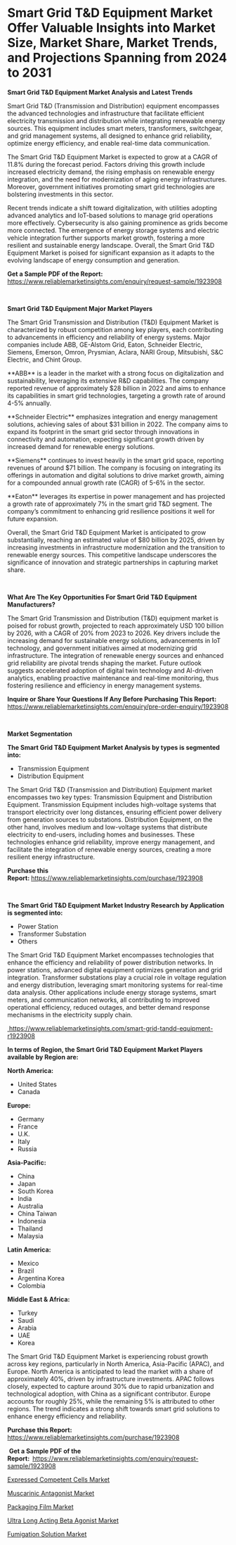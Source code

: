 <p><h1>Smart Grid T&D Equipment Market Offer Valuable Insights into Market Size, Market Share, Market Trends, and Projections Spanning from 2024 to 2031</h1></p><p><strong>Smart Grid T&D Equipment Market Analysis and Latest Trends</strong></p>
<p><p>Smart Grid T&D (Transmission and Distribution) equipment encompasses the advanced technologies and infrastructure that facilitate efficient electricity transmission and distribution while integrating renewable energy sources. This equipment includes smart meters, transformers, switchgear, and grid management systems, all designed to enhance grid reliability, optimize energy efficiency, and enable real-time data communication.</p><p>The Smart Grid T&D Equipment Market is expected to grow at a CAGR of 11.8% during the forecast period. Factors driving this growth include increased electricity demand, the rising emphasis on renewable energy integration, and the need for modernization of aging energy infrastructures. Moreover, government initiatives promoting smart grid technologies are bolstering investments in this sector. </p><p>Recent trends indicate a shift toward digitalization, with utilities adopting advanced analytics and IoT-based solutions to manage grid operations more effectively. Cybersecurity is also gaining prominence as grids become more connected. The emergence of energy storage systems and electric vehicle integration further supports market growth, fostering a more resilient and sustainable energy landscape. Overall, the Smart Grid T&D Equipment Market is poised for significant expansion as it adapts to the evolving landscape of energy consumption and generation.</p></p>
<p><strong>Get a Sample PDF of the Report:&nbsp;</strong> <a href="https://www.reliablemarketinsights.com/enquiry/request-sample/1923908?utm_campaign=1583&utm_medium=2&utm_source=Github&utm_content=ia&utm_term=24102024&utm_id=smart-grid-td-equipment">https://www.reliablemarketinsights.com/enquiry/request-sample/1923908</a></p>
<p>&nbsp;</p>
<p><strong>Smart Grid T&D Equipment Major Market Players</strong></p>
<p><p>The Smart Grid Transmission and Distribution (T&D) Equipment Market is characterized by robust competition among key players, each contributing to advancements in efficiency and reliability of energy systems. Major companies include ABB, GE-Alstom Grid, Eaton, Schneider Electric, Siemens, Emerson, Omron, Prysmian, Aclara, NARI Group, Mitsubishi, S&C Electric, and Chint Group.</p><p>**ABB** is a leader in the market with a strong focus on digitalization and sustainability, leveraging its extensive R&D capabilities. The company reported revenue of approximately $28 billion in 2022 and aims to enhance its capabilities in smart grid technologies, targeting a growth rate of around 4-5% annually.</p><p>**Schneider Electric** emphasizes integration and energy management solutions, achieving sales of about $31 billion in 2022. The company aims to expand its footprint in the smart grid sector through innovations in connectivity and automation, expecting significant growth driven by increased demand for renewable energy solutions.</p><p>**Siemens** continues to invest heavily in the smart grid space, reporting revenues of around $71 billion. The company is focusing on integrating its offerings in automation and digital solutions to drive market growth, aiming for a compounded annual growth rate (CAGR) of 5-6% in the sector.</p><p>**Eaton** leverages its expertise in power management and has projected a growth rate of approximately 7% in the smart grid T&D segment. The company’s commitment to enhancing grid resilience positions it well for future expansion.</p><p>Overall, the Smart Grid T&D Equipment Market is anticipated to grow substantially, reaching an estimated value of $80 billion by 2025, driven by increasing investments in infrastructure modernization and the transition to renewable energy sources. This competitive landscape underscores the significance of innovation and strategic partnerships in capturing market share.</p></p>
<p>&nbsp;</p>
<p><strong>What Are The Key Opportunities For Smart Grid T&D Equipment Manufacturers?</strong></p>
<p><p>The Smart Grid Transmission and Distribution (T&D) equipment market is poised for robust growth, projected to reach approximately USD 100 billion by 2026, with a CAGR of 20% from 2023 to 2026. Key drivers include the increasing demand for sustainable energy solutions, advancements in IoT technology, and government initiatives aimed at modernizing grid infrastructure. The integration of renewable energy sources and enhanced grid reliability are pivotal trends shaping the market. Future outlook suggests accelerated adoption of digital twin technology and AI-driven analytics, enabling proactive maintenance and real-time monitoring, thus fostering resilience and efficiency in energy management systems.</p></p>
<p><strong>Inquire or Share Your Questions If Any Before Purchasing This Report:</strong> <a href="https://www.reliablemarketinsights.com/enquiry/pre-order-enquiry/1923908?utm_campaign=1583&utm_medium=2&utm_source=Github&utm_content=ia&utm_term=24102024&utm_id=smart-grid-td-equipment">https://www.reliablemarketinsights.com/enquiry/pre-order-enquiry/1923908</a></p>
<p>&nbsp;</p>
<p><strong>Market Segmentation</strong></p>
<p><strong>The Smart Grid T&D Equipment Market Analysis by types is segmented into:</strong></p>
<p><ul><li>Transmission Equipment</li><li>Distribution Equipment</li></ul></p>
<p><p>The Smart Grid T&D (Transmission and Distribution) Equipment market encompasses two key types: Transmission Equipment and Distribution Equipment. Transmission Equipment includes high-voltage systems that transport electricity over long distances, ensuring efficient power delivery from generation sources to substations. Distribution Equipment, on the other hand, involves medium and low-voltage systems that distribute electricity to end-users, including homes and businesses. These technologies enhance grid reliability, improve energy management, and facilitate the integration of renewable energy sources, creating a more resilient energy infrastructure.</p></p>
<p><strong>Purchase this Report:&nbsp;</strong><a href="https://www.reliablemarketinsights.com/purchase/1923908?utm_campaign=1583&utm_medium=2&utm_source=Github&utm_content=ia&utm_term=24102024&utm_id=smart-grid-td-equipment">https://www.reliablemarketinsights.com/purchase/1923908</a></p>
<p>&nbsp;</p>
<p><strong>The Smart Grid T&D Equipment Market Industry Research by Application is segmented into:</strong></p>
<p><ul><li>Power Station</li><li>Transformer Substation</li><li>Others</li></ul></p>
<p><p>The Smart Grid T&D Equipment Market encompasses technologies that enhance the efficiency and reliability of power distribution networks. In power stations, advanced digital equipment optimizes generation and grid integration. Transformer substations play a crucial role in voltage regulation and energy distribution, leveraging smart monitoring systems for real-time data analysis. Other applications include energy storage systems, smart meters, and communication networks, all contributing to improved operational efficiency, reduced outages, and better demand response mechanisms in the electricity supply chain.</p></p>
<p><a href="https://www.reliablemarketinsights.com/smart-grid-tandd-equipment-r1923908?utm_campaign=1583&utm_medium=2&utm_source=Github&utm_content=ia&utm_term=24102024&utm_id=smart-grid-td-equipment">&nbsp;https://www.reliablemarketinsights.com/smart-grid-tandd-equipment-r1923908</a></p>
<p><strong>In terms of Region, the Smart Grid T&D Equipment Market Players available by Region are:</strong></p>
<p>
    <p> <strong> North America: </strong>
        <ul>
            <li>United States</li>
            <li>Canada</li>
        </ul>
        </p> 
    <p> <strong> Europe: </strong>
        <ul>
            <li>Germany</li>
            <li>France</li>
            <li>U.K.</li>
            <li>Italy</li>
            <li>Russia</li>
        </ul>
        </p> 
    <p> <strong> Asia-Pacific: </strong>
        <ul>
            <li>China</li>
            <li>Japan</li>
            <li>South Korea</li>
            <li>India</li>
            <li>Australia</li>
            <li>China Taiwan</li>
            <li>Indonesia</li>
            <li>Thailand</li>
            <li>Malaysia</li>
        </ul>
        </p> 
    <p> <strong> Latin America: </strong>
        <ul>
            <li>Mexico</li>
            <li>Brazil</li>
            <li>Argentina Korea</li>
            <li>Colombia</li>
        </ul>
        </p> 
    <p> <strong> Middle East & Africa: </strong>
        <ul>
            <li>Turkey</li>
            <li>Saudi</li>
            <li>Arabia</li>
            <li>UAE</li>
            <li>Korea</li>
        </ul>
    </p>
    </p>
<p><p>The Smart Grid T&D Equipment Market is experiencing robust growth across key regions, particularly in North America, Asia-Pacific (APAC), and Europe. North America is anticipated to lead the market with a share of approximately 40%, driven by infrastructure investments. APAC follows closely, expected to capture around 30% due to rapid urbanization and technological adoption, with China as a significant contributor. Europe accounts for roughly 25%, while the remaining 5% is attributed to other regions. The trend indicates a strong shift towards smart grid solutions to enhance energy efficiency and reliability.</p></p>
<p><strong>Purchase this Report: </strong><a href="https://www.reliablemarketinsights.com/purchase/1923908?utm_campaign=1583&utm_medium=2&utm_source=Github&utm_content=ia&utm_term=24102024&utm_id=smart-grid-td-equipment">https://www.reliablemarketinsights.com/purchase/1923908</a></p>
<p>&nbsp;<strong>Get a Sample PDF of the Report:&nbsp;&nbsp;</strong><a href="https://www.reliablemarketinsights.com/enquiry/request-sample/1923908?utm_campaign=1583&utm_medium=2&utm_source=Github&utm_content=ia&utm_term=24102024&utm_id=smart-grid-td-equipment">https://www.reliablemarketinsights.com/enquiry/request-sample/1923908</a></p>
<p><strong></strong></p>
<p><p><a href="https://github.com/mharielmesa/Market-Research-Report-List-5/blob/main/expressed-competent-cells-market.md?utm_campaign=1583&utm_medium=2&utm_source=Github&utm_content=ia&utm_term=24102024&utm_id=smart-grid-td-equipment">Expressed Competent Cells Market</a></p><p><a href="https://www.linkedin.com/pulse/pioneering-growth-analyzing-global-muscarinic-antagonist-market-levoc?utm_campaign=1583&utm_medium=2&utm_source=Github&utm_content=ia&utm_term=24102024&utm_id=smart-grid-td-equipment">Muscarinic Antagonist Market</a></p><p><a href="https://www.linkedin.com/pulse/packaging-film-industry-forecast-market-shifts-strategic-rxine?utm_campaign=1583&utm_medium=2&utm_source=Github&utm_content=ia&utm_term=24102024&utm_id=smart-grid-td-equipment">Packaging Film Market</a></p><p><a href="https://www.linkedin.com/pulse/exploring-ultra-long-acting-beta-agonist-market-dynamics-global-1zzbc?utm_campaign=1583&utm_medium=2&utm_source=Github&utm_content=ia&utm_term=24102024&utm_id=smart-grid-td-equipment">Ultra Long Acting Beta Agonist Market</a></p><p><a href="https://www.linkedin.com/pulse/fumigation-solution-market-global-insights-regional-analysis-qz5ze?utm_campaign=1583&utm_medium=2&utm_source=Github&utm_content=ia&utm_term=24102024&utm_id=smart-grid-td-equipment">Fumigation Solution Market</a></p></p>